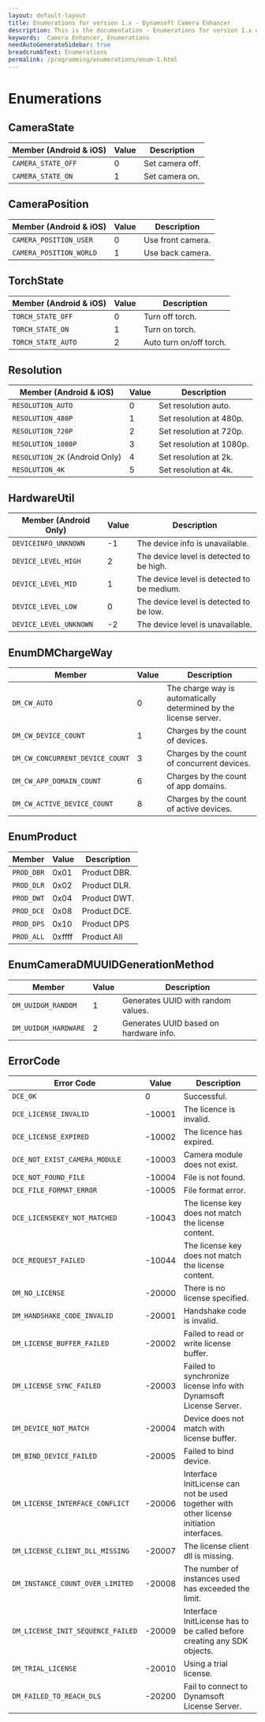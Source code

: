 ```yaml
---
layout: default-layout
title: Enumerations for version 1.x - Dynamsoft Camera Enhancer
description: This is the documentation - Enumerations for version 1.x of Dynamsoft Camera Enhancer.
keywords:  Camera Enhancer, Enumerations
needAutoGenerateSidebar: true
breadcrumbText: Enumerations
permalink: /programming/enumerations/enum-1.html
---
```


# Enumerations

## CameraState

| Member (Android & iOS) | Value | Description |
|-----------------------|-------|-------------|
| `CAMERA_STATE_OFF` | 0 | Set camera off. |
| `CAMERA_STATE_ON` | 1 | Set camera on. |

## CameraPosition

| Member (Android & iOS) | Value | Description |
|-----------------------|-------|-------------|
| `CAMERA_POSITION_USER` | 0 | Use front camera. |
| `CAMERA_POSITION_WORLD` | 1 | Use back camera. |

## TorchState

| Member (Android & iOS) | Value | Description |
|-----------------------|-------|-------------|
| `TORCH_STATE_OFF` | 0 | Turn off torch. |
| `TORCH_STATE_ON` | 1 | Turn on torch. |
| `TORCH_STATE_AUTO` | 2 | Auto turn on/off torch. |

## Resolution

| Member (Android & iOS) | Value | Description |
|------------------------|-------|-------------|
| `RESOLUTION_AUTO` | 0 | Set resolution auto. |
| `RESOLUTION_480P` | 1 | Set resolution at 480p. |
| `RESOLUTION_720P` | 2 | Set resolution at 720p. |
| `RESOLUTION_1080P` | 3 | Set resolution at 1080p. |
| `RESOLUTION_2K` (Android Only) | 4 | Set resolution at 2k. |
| `RESOLUTION_4K` | 5 | Set resolution at 4k. |

## HardwareUtil

| Member (Android Only) | Value | Description |
|-----------------------|-------|-------------|
| `DEVICEINFO_UNKNOWN` | -1 | The device info is unavailable. |
| `DEVICE_LEVEL_HIGH` | 2 | The device level is detected to be high. |
| `DEVICE_LEVEL_MID` | 1 | The device level is detected to be medium. |
| `DEVICE_LEVEL_LOW` | 0 | The device level is detected to be low. |
| `DEVICE_LEVEL_UNKNOWN` | -2 | The device level is unavailable. |

## EnumDMChargeWay

| Member | Value | Description |
|--------|-------|-------------|
| `DM_CW_AUTO` | 0 | The charge way is automatically determined by the license server. |
| `DM_CW_DEVICE_COUNT` | 1 | Charges by the count of devices. |
| `DM_CW_CONCURRENT_DEVICE_COUNT` | 3 | Charges by the count of concurrent devices. |
| `DM_CW_APP_DOMAIN_COUNT` | 6 | Charges by the count of app domains. |
| `DM_CW_ACTIVE_DEVICE_COUNT` | 8 | Charges by the count of active devices. |

## EnumProduct

| Member | Value | Description |
|--------|-------|-------------|
| `PROD_DBR` | 0x01 | Product DBR. |
| `PROD_DLR` | 0x02 | Product DLR. |
| `PROD_DWT` | 0x04 | Product DWT. |
| `PROD_DCE` | 0x08 | Product DCE. |
| `PROD_DPS` | 0x10 | Product DPS |
| `PROD_ALL` | 0xffff | Product All |

## EnumCameraDMUUIDGenerationMethod

| Member | Value | Description |
|--------|-------|-------------|
| `DM_UUIDGM_RANDOM` | 1 | Generates UUID with random values. |
| `DM_UUIDGM_HARDWARE` | 2 | Generates UUID based on hardware info. |

## ErrorCode

| Error Code | Value | Description |
|------------|-------|-------------|
| `DCE_OK` | 0 | Successful. |
| `DCE_LICENSE_INVALID` | -10001 | The licence is invalid. |
| `DCE_LICENSE_EXPIRED` | -10002 | The licence has expired. |
| `DCE_NOT_EXIST_CAMERA_MODULE` | -10003 | Camera module does not exist. |
| `DCE_NOT_FOUND_FILE` | -10004 | File is not found. |
| `DCE_FILE_FORMAT_ERROR` | -10005 | File format error. |
| `DCE_LICENSEKEY_NOT_MATCHED` | -10043 | The license key does not match the license content. |
| `DCE_REQUEST_FAILED` | -10044 | The license key does not match the license content. |
| `DM_NO_LICENSE` | -20000 | There is no license specified. |
| `DM_HANDSHAKE_CODE_INVALID` | -20001 | Handshake code is invalid. |
| `DM_LICENSE_BUFFER_FAILED` | -20002 | Failed to read or write license buffer. |
| `DM_LICENSE_SYNC_FAILED` | -20003 | Failed to synchronize license info with Dynamsoft License Server. |
| `DM_DEVICE_NOT_MATCH` | -20004 | Device does not match with license buffer. |
| `DM_BIND_DEVICE_FAILED` | -20005 | Failed to bind device. |
| `DM_LICENSE_INTERFACE_CONFLICT` | -20006 | Interface InitLicense can not be used together with other license initiation interfaces. |
| `DM_LICENSE_CLIENT_DLL_MISSING` | -20007 | The license client dll is missing. |
| `DM_INSTANCE_COUNT_OVER_LIMITED` | -20008 | The number of instances used has exceeded the limit. |
| `DM_LICENSE_INIT_SEQUENCE_FAILED` | -20009 | Interface InitLicense has to be called before creating any SDK objects. |
| `DM_TRIAL_LICENSE` | -20010 | Using a trial license. |
| `DM_FAILED_TO_REACH_DLS` | -20200 | Fail to connect to Dynamsoft License Server. |
